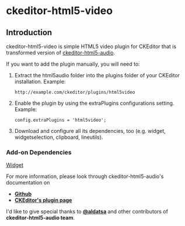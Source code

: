# ckeditor-html5-video

## Introduction
ckeditor-html5-video is simple HTML5 video plugin for CKEditor that is transformed version of [ckeditor-html5-audio](https://github.com/iametza/ckeditor-html5-audio).

If you want to add the plugin manually, you will need to:

1. Extract the html5audio folder into the plugins folder of your CKEditor installation. Example:

    ```
    http://example.com/ckeditor/plugins/html5video
    ```

2. Enable the plugin by using the extraPlugins configurations setting. Example:

    ```
    config.extraPlugins = 'html5video';
    ```

3. Download and configure all its dependencies, too (e.g. widget, widgetselection, clipboard, lineutils).

### Add-on Dependencies

[Widget](http://ckeditor.com/addon/widget)

For more information, please look through ckeditor-html5-audio's documentation on
* **[Github](https://github.com/iametza/ckeditor-html5-audio)**
* **[CKEditor's plugin page](http://ckeditor.com/addon/html5audio)**

I'd like to give special thanks to **[@aldatsa](https://github.com/aldatsa)** and other contributors of **ckeditor-html5-audio team**.
